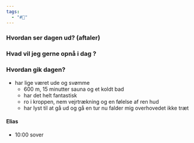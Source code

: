 ```yaml
---
tags:
  - "#📅"
---
```

### Hvordan ser dagen ud? (aftaler)


### Hvad vil jeg gerne opnå i dag ?


### Hvordan gik dagen?
- har lige været ude og svømme 
	- 600 m, 15 minutter sauna og et koldt bad
	- har det helt fantastisk 
	- ro i kroppen, nem vejrtrækning og en følelse af ren hud 
	- har lyst til at gå ud og gå en tur nu falder mig overhovedet ikke træt 
#### Elias 
- 10:00 sover